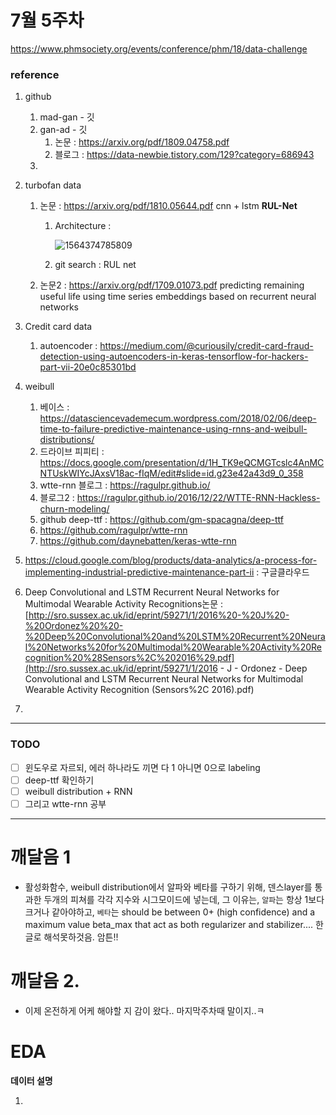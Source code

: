 # 7월 5주차

https://www.phmsociety.org/events/conference/phm/18/data-challenge

### reference

1. github
   1. mad-gan - 깃
   2. gan-ad - 깃
      1. 논문 : https://arxiv.org/pdf/1809.04758.pdf
      2. 블로그 : https://data-newbie.tistory.com/129?category=686943
   3. 

2. turbofan data

   1. 논문 : https://arxiv.org/pdf/1810.05644.pdf cnn + lstm **RUL-Net**

      1. Architecture :

         ![1564374785809](C:\Users\hbee\AppData\Roaming\Typora\typora-user-images\1564374785809.png)

      2. git search : RUL net

   2. 논문2 : https://arxiv.org/pdf/1709.01073.pdf predicting remaining useful life using time series embeddings based on recurrent neural networks

3. Credit card data

   1. autoencoder : https://medium.com/@curiousily/credit-card-fraud-detection-using-autoencoders-in-keras-tensorflow-for-hackers-part-vii-20e0c85301bd

4. weibull

   1. 베이스 : https://datasciencevademecum.wordpress.com/2018/02/06/deep-time-to-failure-predictive-maintenance-using-rnns-and-weibull-distributions/
   2. 드라이브 피피티 : https://docs.google.com/presentation/d/1H_TK9eQCMGTcslc4AnMCNTUskWIYcJAxsV18ac-fIqM/edit#slide=id.g23e42a43d9_0_358
   3. wtte-rnn 블로그 : https://ragulpr.github.io/
   4. 블로그2 : https://ragulpr.github.io/2016/12/22/WTTE-RNN-Hackless-churn-modeling/
   5. github deep-ttf : https://github.com/gm-spacagna/deep-ttf
   6. https://github.com/ragulpr/wtte-rnn
   7. https://github.com/daynebatten/keras-wtte-rnn

5. https://cloud.google.com/blog/products/data-analytics/a-process-for-implementing-industrial-predictive-maintenance-part-ii : 구글클라우드

6. Deep Convolutional and LSTM Recurrent
   Neural Networks for Multimodal Wearable
   Activity Recognitions논문 : [http://sro.sussex.ac.uk/id/eprint/59271/1/2016%20-%20J%20-%20Ordonez%20%20-%20Deep%20Convolutional%20and%20LSTM%20Recurrent%20Neural%20Networks%20for%20Multimodal%20Wearable%20Activity%20Recognition%20%28Sensors%2C%202016%29.pdf](http://sro.sussex.ac.uk/id/eprint/59271/1/2016 - J - Ordonez  - Deep Convolutional and LSTM Recurrent Neural Networks for Multimodal Wearable Activity Recognition (Sensors%2C 2016).pdf)

7. 

---

### TODO

- [ ] 윈도우로 자르되, 에러 하나라도 끼면 다 1 아니면 0으로 labeling
- [ ] deep-ttf 확인하기
- [ ] weibull distribution + RNN
- [ ] 그리고 wtte-rnn 공부

---

# 깨달음 1

- 활성화함수, weibull distribution에서 알파와 베타를 구하기 위해, 덴스layer를 통과한 두개의 피쳐를 각각 지수와 시그모이드에 넣는데, 그 이유는, `알파`는 항상 1보다 크거나 같아야하고, `베타`는 should be between 0+ (high confidence) and a maximum value beta_max that act as both regularizer and stabilizer.... 한글로 해석못하것음. 암튼!!



# 깨달음 2. 

- 이제 온전하게 어케 해야할 지 감이 왔다.. 마지막주차때 말이지..ㅋ







# EDA

**데이터 설명**

1. 